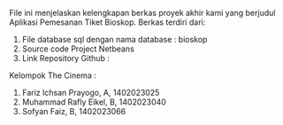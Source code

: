 File ini menjelaskan kelengkapan berkas proyek akhir kami yang berjudul Aplikasi Pemesanan Tiket Bioskop. Berkas terdiri dari:
1. File database sql dengan nama database : bioskop
2. Source code Project Netbeans
3. Link Repository Github :

Kelompok The Cinema :
1. Fariz Ichsan Prayogo, A, 1402023025
2. Muhammad Rafly Eikel, B, 1402023040
3. Sofyan Faiz, B, 1402023066

